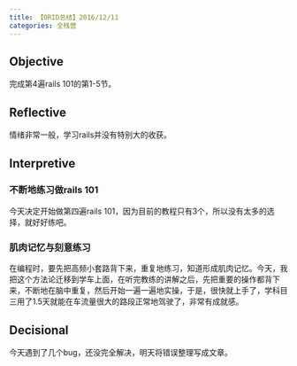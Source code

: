 ```yaml
---
title: 【ORID总结】2016/12/11
categories: 全栈营
---
```


## Objective

完成第4遍rails 101的第1-5节。

## Reflective

情绪非常一般，学习rails并没有特别大的收获。

## Interpretive

### 不断地练习做rails 101

今天决定开始做第四遍rails 101，因为目前的教程只有3个，所以没有太多的选择，就好好练吧。

### 肌肉记忆与刻意练习

在编程时，要先把高频小套路背下来，重复地练习，知道形成肌肉记忆。今天，我把这个方法论迁移到学车上面，在听完教练的讲解之后，先把重要的操作都背下来，不断地在脑中重复，然后开始一遍一遍地实操，于是，很快就上手了，学科目三用了1.5天就能在车流量很大的路段正常地驾驶了，非常有成就感。

## Decisional

今天遇到了几个bug，还没完全解决，明天将错误整理写成文章。